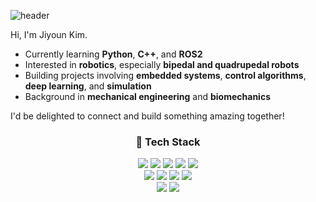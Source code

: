 ![header](https://capsule-render.vercel.app/api?type=waving&color=auto&height=300&section=header&text=Welcome!&fontSize=90)

Hi, I'm Jiyoun Kim.

- Currently learning **Python**, **C++**, and **ROS2**
- Interested in **robotics**, especially **bipedal and quadrupedal robots**
- Building projects involving **embedded systems**, **control algorithms**, **deep learning**, and **simulation**
- Background in **mechanical engineering** and **biomechanics**

I'd be delighted to connect and build something amazing together!


<h3 align="center">🚀 Tech Stack</h3>

<div align="center" style="line-height: normal;">
  <img src="https://img.shields.io/badge/Python-3776AB?style=flat&logo=python&logoColor=white"/>
  <img src="https://img.shields.io/badge/C++-00599C?style=flat&logo=cplusplus&logoColor=white"/>
  <img src="https://img.shields.io/badge/Ubuntu-E95420?style=flat&logo=ubuntu&logoColor=white"/>
  <img src="https://img.shields.io/badge/MySQL-4479A1?style=flat&logo=mysql&logoColor=white"/>
  <img src="https://img.shields.io/badge/GitHub-181717?style=flat&logo=github&logoColor=white"/>
  <br>
  <img src="https://img.shields.io/badge/PyQt-41CD52?style=flat&logo=qt&logoColor=white"/>
  <img src="https://img.shields.io/badge/PyTorch-EE4C2C?style=flat&logo=pytorch&logoColor=white"/>
  <img src="https://img.shields.io/badge/TensorFlow-FF6F00?style=flat&logo=tensorflow&logoColor=white"/>
  <img src="https://img.shields.io/badge/ROS2-22314E?style=flat&logo=ros&logoColor=white"/>
  <br>
  <img src="https://img.shields.io/badge/Docker-2496ED?style=flat&logo=docker&logoColor=white"/>
  <img src="https://img.shields.io/badge/Arduino-00979D?style=flat&logo=arduino&logoColor=white"/>
</div>


